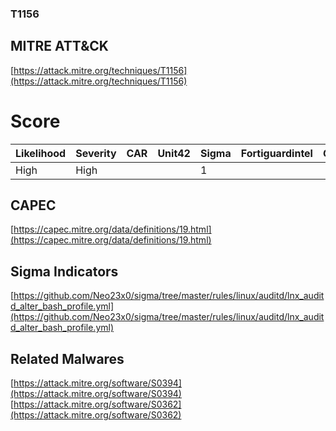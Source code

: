 
### T1156
## MITRE ATT&CK
[https://attack.mitre.org/techniques/T1156](https://attack.mitre.org/techniques/T1156)

# Score

| Likelihood | Severity | CAR | Unit42 | Sigma | Fortiguardintel | Groups | Malwares | Tools |
| ---------- | -------- | --- | ------ | ----- | --------------- | ---  | --- | --- |
| High | High |   |   | 1 |   |   | 2 |   |



## CAPEC

[https://capec.mitre.org/data/definitions/19.html](https://capec.mitre.org/data/definitions/19.html)
[]()


## Sigma Indicators

[https://github.com/Neo23x0/sigma/tree/master/rules/linux/auditd/lnx_auditd_alter_bash_profile.yml](https://github.com/Neo23x0/sigma/tree/master/rules/linux/auditd/lnx_auditd_alter_bash_profile.yml)
[]()


## Related Malwares

[https://attack.mitre.org/software/S0394](https://attack.mitre.org/software/S0394)
[https://attack.mitre.org/software/S0362](https://attack.mitre.org/software/S0362)
[]()
